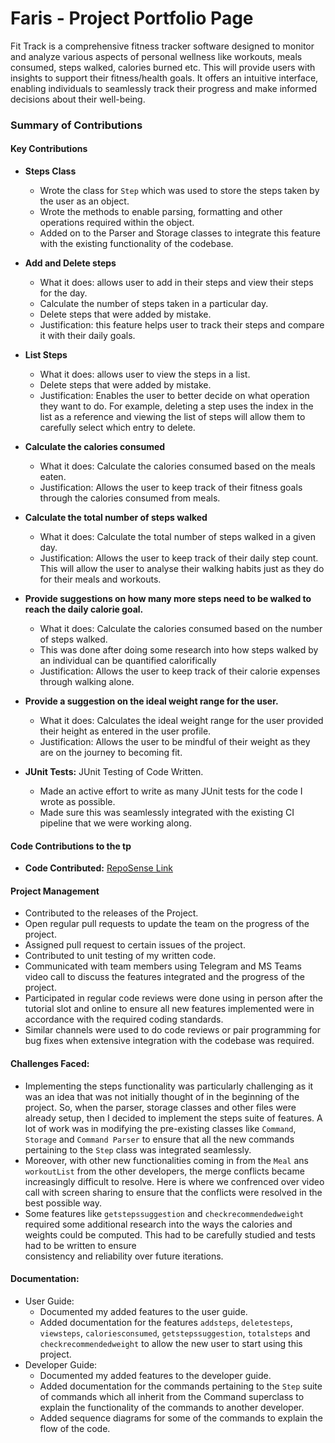 # Faris - Project Portfolio Page

Fit Track is a comprehensive fitness tracker software designed to monitor and analyze various aspects of personal wellness like workouts, meals consumed, steps walked, calories burned etc. This will provide users with insights to support their fitness/health goals. It offers an intuitive interface, enabling individuals to seamlessly track their progress and make informed decisions about their well-being.


### Summary of Contributions

#### Key Contributions


* **Steps Class**
  - Wrote the class for `Step` which was used to store the steps taken by the user as an object.
  - Wrote the methods to enable parsing, formatting and other operations required within the object.
  - Added on to the Parser and Storage classes to integrate this feature with the existing functionality of the codebase.


* **Add and Delete steps**
  - What it does: allows user to add in their steps and view their steps for the day.
  - Calculate the number of steps taken in a particular day.
  - Delete steps that were added by mistake.
  - Justification: this feature helps user to track their steps and compare it with their daily goals.


* **List Steps**
  - What it does: allows user to view the steps in a list.
  - Delete steps that were added by mistake.
  - Justification: Enables the user to better decide on what operation they want to do. For example, deleting a step uses the index in the list as a reference and viewing the list of steps will allow them to carefully select which entry to delete.


* **Calculate the calories consumed**
  - What it does: Calculate the calories consumed based on the meals eaten.
  - Justification: Allows the user to keep track of their fitness goals through the calories consumed from meals.


* **Calculate the total number of steps walked**
  - What it does: Calculate the total number of steps walked in a given day.
  - Justification: Allows the user to keep track of their daily step count. This will allow the user to analyse their walking habits just as they do for their meals and workouts.


* **Provide suggestions on how many more steps need to be walked to reach the daily calorie goal.**
  - What it does: Calculate the calories consumed based on the number of steps walked.
  - This was done after doing some research into how steps walked by an individual can be quantified calorifically
  - Justification: Allows the user to keep track of their calorie expenses through walking alone.


* **Provide a suggestion on the ideal weight range for the user.**
  - What it does: Calculates the ideal weight range for the user provided their height as entered in the user profile.
  - Justification: Allows the user to be mindful of their weight as they are on the journey to becoming fit.


* **JUnit Tests:** JUnit Testing of Code Written.
  - Made an active effort to write as many JUnit tests for the code I wrote as possible.
  - Made sure this was seamlessly integrated with the existing CI pipeline that we were working along.



#### Code Contributions to the tp
* **Code Contributed:** [RepoSense Link](https://nus-cs2113-ay2324s1.github.io/tp-dashboard/?search=farissirraj&breakdown=false&sort=groupTitle%20dsc&sortWithin=title&since=2023-09-22&timeframe=commit&mergegroup=&groupSelect=groupByRepos)



#### Project Management
  - Contributed to the releases of the Project.
  - Open regular pull requests to update the team on the progress of the project.
  - Assigned pull request to certain issues of the project.
  - Contributed to unit testing of my written code.
  - Communicated with team members using Telegram and MS Teams video call to discuss the features integrated and the progress of the project.
  - Participated in regular code reviews were done using in person after the tutorial slot and online to ensure all new features implemented were in accordance with the required coding standards.
  - Similar channels were used to do code reviews or pair programming for bug fixes when extensive integration with the codebase was required.

#### Challenges Faced:
  - Implementing the steps functionality was particularly challenging as it was an idea that was not initially thought of in the beginning of the project. So, when the parser, storage classes and other files were already setup, then I decided         to implement the steps suite of features. A lot of work was in modifying the pre-existing classes like `Command`, `Storage` and `Command Parser` to ensure that all the new commands pertaining to the `Step` class was integrated seamlessly.
  - Moreover, with other new functionalities coming in from the `Meal` ans `workoutList` from the other developers, the merge conflicts became increasingly difficult to resolve. Here is where we confrenced over video call with screen sharing to       ensure that the conflicts were resolved in the best possible way.
  - Some features like `getstepssuggestion` and `checkrecommendedweight` required some additional research into the ways the calories and weights could be computed. This had to be carefully studied and tests had to be written to ensure         
    consistency and reliability over future iterations.

#### Documentation:
  - User Guide:
    - Documented my added features to the user guide.
    - Added documentation for the features `addsteps`, `deletesteps`, `viewsteps`, `caloriesconsumed`, `getstepssuggestion`, `totalsteps` and `checkrecommendedweight` to allow the new user to start using this project.
  - Developer Guide:
    - Documented my added features to the developer guide.
    - Added documentation for the commands pertaining to the `Step` suite of commands which all inherit from the Command superclass to explain the functionality of the commands to another developer.
    - Added sequence diagrams for some of the commands to explain the flow of the code.
